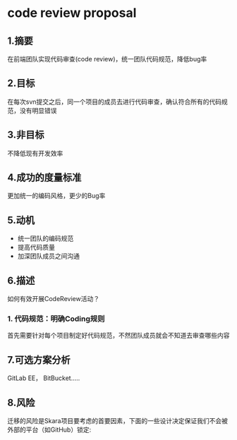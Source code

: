 # code review proposal

## **1.摘要** 

在前端团队实现代码审查(code review)，统一团队代码规范，降低bug率

## **2.目标** 

在每次svn提交之后，同一个项目的成员去进行代码审查，确认符合所有的代码规范，没有明显错误

## **3.非目标** 

不降低现有开发效率

## **4.成功的度量标准** 

更加统一的编码风格，更少的Bug率

## **5.动机** 

* 统一团队的编码规范
* 提高代码质量
* 加深团队成员之间沟通

## **6.描述** 

如何有效开展CodeReview活动？

### 1. 代码规范：明确Coding规则

首先需要针对每个项目制定好代码规范，不然团队成员就会不知道去审查哪些内容



## **7.可选方案分析** 

GitLab EE， BitBucket..... 



## **8.风险**

迁移的风险是Skara项目要考虑的首要因素，下面的一些设计决定保证我们不会被外部的平台（如GitHub）锁定: 